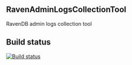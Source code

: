 ## RavenAdminLogsCollectionTool
RavenDB admin logs collection tool
## Build status
[![Build status](https://ci.appveyor.com/api/projects/status/3ikd44hibrsk6f9j?svg=true)](https://ci.appveyor.com/project/DamirAinullin/ravenadminlogscollectiontool)

